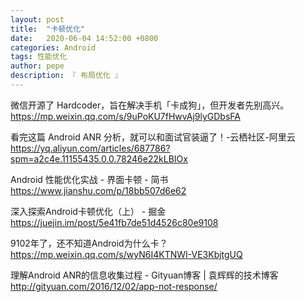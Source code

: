 ```yaml
---
layout: post
title:  "卡顿优化"
date:   2020-06-04 14:52:00 +0800
categories: Android
tags: 性能优化
author: pepe
description: 『 布局优化 』
---
```




微信开源了 Hardcoder，旨在解决手机「卡成狗」，但开发者先别高兴。
https://mp.weixin.qq.com/s/9uPoKU7fHwvAj9lyGDbsFA

看完这篇 Android ANR 分析，就可以和面试官装逼了！-云栖社区-阿里云
https://yq.aliyun.com/articles/687786?spm=a2c4e.11155435.0.0.78246e22kLBIOx

Android 性能优化实战 - 界面卡顿 - 简书
https://www.jianshu.com/p/18bb507d6e62

深入探索Android卡顿优化（上） - 掘金
https://juejin.im/post/5e41fb7de51d4526c80e9108

9102年了，还不知道Android为什么卡？
https://mp.weixin.qq.com/s/wyN6I4KTNWI-VE3KbjtgUQ

理解Android ANR的信息收集过程 - Gityuan博客 | 袁辉辉的技术博客
http://gityuan.com/2016/12/02/app-not-response/



















